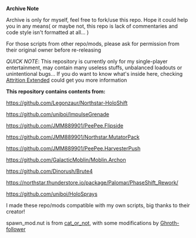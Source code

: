 **Archive Note**

Archive is only for myself, feel free to fork/use this repo. Hope it could help you in any means( or maybe not, this repo is lack of commentaries and code style isn't formatted at all... )

For those scripts from other repo/mods, please ask for permission from their original owner before re-releasing


*QUICK NOTE*: This repository is currently only for my single-player entertainment, may contain many useless stuffs, unbalanced loadouts or unintentional bugs... If you do want to know what's inside here, checking [Attrition Extended](https://thunderstore.io/c/northstar/p/SoftSleeper/Attrition_Extended_Overhaul/) could get you more information


**This repository contains contents from:**

https://github.com/Legonzaur/Northstar-HoloShift

https://github.com/uniboi/ImpulseGrenade

https://github.com/JMM889901/PeePee.Flipside

https://github.com/JMM889901/Northstar.MutatorPack

https://github.com/JMM889901/PeePee.HarvesterPush

https://github.com/GalacticMoblin/Moblin.Archon

https://github.com/Dinorush/Brute4

https://northstar.thunderstore.io/package/Palomar/PhaseShift_Rework/

https://github.com/uniboi/HoloSprays

I made these repo/mods compatible with my own scripts, big thanks to their creator!

spawn_mod.nut is from [cat_or_not](https://github.com/catornot), with some modifications by [Ghroth-follower](https://github.com/Ghroth-follower)
